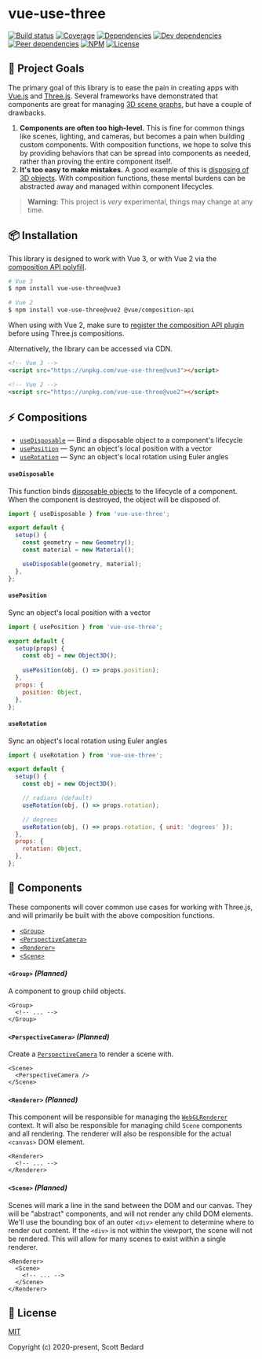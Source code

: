 # vue-use-three

[![Build status](https://img.shields.io/github/workflow/status/scottbedard/vue-use-three/Test)](https://github.com/scottbedard/vue-use-three/actions)
[![Coverage](https://img.shields.io/codecov/c/github/scottbedard/vue-use-three)](https://codecov.io/gh/scottbedard/vue-use-three)
[![Dependencies](https://david-dm.org/scottbedard/vue-use-three/status.svg)](https://david-dm.org/scottbedard/vue-use-three)
[![Dev dependencies](https://david-dm.org/scottbedard/vue-use-three/dev-status.svg)](https://david-dm.org/scottbedard/vue-use-three?type=dev)
[![Peer dependencies](https://david-dm.org/scottbedard/vue-use-three/peer-status.svg)](https://david-dm.org/scottbedard/vue-use-three?type=peer)
[![NPM](https://img.shields.io/npm/v/vue-use-three)](https://www.npmjs.com/package/vue-use-three)
[![License](https://img.shields.io/badge/license-MIT-blue)](https://github.com/scottbedard/vue-use-three/blob/master/LICENSE)

## 🚀 Project Goals

The primary goal of this library is to ease the pain in creating apps with [Vue.js](https://vuejs.org/) and [Three.js](https://threejs.org/). Several frameworks have demonstrated that components are great for managing [3D scene graphs](https://threejsfundamentals.org/threejs/lessons/threejs-scenegraph.html), but have a couple of drawbacks.

1. **Components are often too high-level.** This is fine for common things like scenes, lighting, and cameras, but becomes a pain when building custom components. With composition functions, we hope to solve this by providing behaviors that can be spread into components as needed, rather than proving the entire component itself.
2. **It's too easy to make mistakes.** A good example of this is [disposing of 3D objects](https://threejs.org/docs/#manual/en/introduction/How-to-dispose-of-objects). With composition functions, these mental burdens can be abstracted away and managed within component lifecycles.

> **Warning:** This project is _very_ experimental, things may change at any time.

## 📦 Installation

This library is designed to work with Vue 3, or with Vue 2 via the [composition API polyfill](https://github.com/vuejs/composition-api).

```bash
# Vue 3
$ npm install vue-use-three@vue3

# Vue 2
$ npm install vue-use-three@vue2 @vue/composition-api
```

When using with Vue 2, make sure to [register the composition API plugin](https://github.com/vuejs/composition-api#usage) before using Three.js compositions.

Alternatively, the library can be accessed via CDN.

```html
<!-- Vue 3 -->
<script src="https://unpkg.com/vue-use-three@vue3"></script> 

<!-- Vue 2 -->
<script src="https://unpkg.com/vue-use-three@vue2"></script>
```

## ⚡ Compositions

- [`useDisposable`](#usedisposable) — Bind a disposable object to a component's lifecycle
- [`usePosition`](#useposition) — Sync an object's local position with a vector
- [`useRotation`](#userotation) — Sync an object's local rotation using Euler angles

#### `useDisposable`

This function binds [disposable objects](https://threejs.org/docs/#manual/en/introduction/How-to-dispose-of-objects) to the lifecycle of a component. When the component is destroyed, the object will be disposed of.

```js
import { useDisposable } from 'vue-use-three';

export default {
  setup() {
    const geometry = new Geometry();
    const material = new Material();

    useDisposable(geometry, material);
  },
};
```

#### `usePosition`

Sync an object's local position with a vector

```js
import { usePosition } from 'vue-use-three';

export default {
  setup(props) {
    const obj = new Object3D();
    
    usePosition(obj, () => props.position);
  },
  props: {
    position: Object,
  },
};
```

#### `useRotation`

Sync an object's local rotation using Euler angles

```js
import { useRotation } from 'vue-use-three';

export default {
  setup() {
    const obj = new Object3D();

    // radians (default)
    useRotation(obj, () => props.rotation);

    // degrees
    useRotation(obj, () => props.rotation, { unit: 'degrees' });
  },
  props: {
    rotation: Object,
  },
};
```

## 🧩 Components

These components will cover common use cases for working with Three.js, and will primarily be built with the above composition functions.

- [`<Group>`](#group)
- [`<PerspectiveCamera>`](#perspectivecamera)
- [`<Renderer>`](#renderer)
- [`<Scene>`](#scene)

#### `<Group>` _(Planned)_

A component to group child objects.

```vue
<Group>
  <!-- ... -->
</Group>
```

#### `<PerspectiveCamera>` _(Planned)_

Create a [`PerspectiveCamera`](https://threejs.org/docs/#api/en/cameras/PerspectiveCamera) to render a scene with.

```vue
<Scene>
  <PerspectiveCamera />
</Scene>
```

#### `<Renderer>` _(Planned)_

This component will be responsible for managing the [`WebGLRenderer`](https://threejs.org/docs/#api/en/renderers/WebGLRenderer) context. It will also be responsible for managing child `Scene` components and all rendering. The renderer will also be responsible for the actual `<canvas>` DOM element.

```vue
<Renderer>
  <!-- ... -->
</Renderer>
```

#### `<Scene>` _(Planned)_

Scenes will mark a line in the sand between the DOM and our canvas. They will be "abstract" components, and will not render any child DOM elements. We'll use the bounding box of an outer `<div>` element to determine where to render out content. If the `<div>` is not within the viewport, the scene will not be rendered. This will allow for many scenes to exist within a single renderer.

```vue
<Renderer>
  <Scene>
    <!-- ... -->
  </Scene>
</Renderer>
```

## 📄 License

[MIT](https://github.com/scottbedard/vue-use-three/blob/master/LICENSE)

Copyright (c) 2020-present, Scott Bedard
